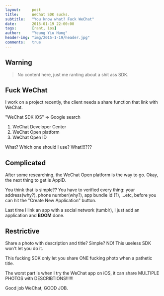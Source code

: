 ```yaml
---
layout:     post
title:      WeChat SDK sucks.
subtitle:   "You know what? Fuck WeChat"
date:       2015-01-19 22:00:00
tags:       [rant, ios]
author:     "Yeung Yiu Hung"
header-img: "img/2015-1-19/header.jpg"
comments:   true
---
```

Warning
---
>No content here, just me ranting about a shit ass SDK.

Fuck WeChat
---
I work on a project recently, the client needs a share function that link with WeChat.

"WeChat SDK iOS" => Google search

1. WeChat Developer Center
2. WeChat Open platform
3. WeChat Open ID

What? Which one should I use? What!!!???

Complicated
---
After some researching, the WeChat Open platform is the way to go. Okay, the next thing to get is AppID.

You think that is simple?? You have to verified every thing: your address(why?), phone number(why?), app bundle id (?), ...etc, before you can hit the "Create New Application" button.

Last time I link an app with a social network (tumblr), I just add an application and **BOOM** done.

Restrictive
---
Share a photo with description and title? Simple? NO! This useless SDK won't let you do it.

This fucking SDK only let you share ONE fucking photo when a pathetic title.

The worst part is when I try the WeChat app on iOS, it can share MULTIPLE PHOTOS with DESCRIBTIONS!!!!!!

Good job WeChat, GOOD JOB.
